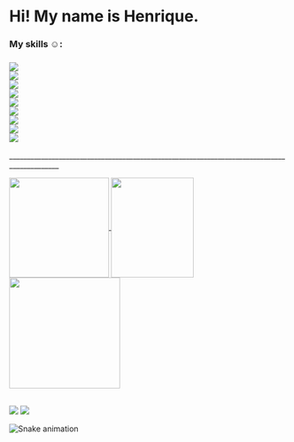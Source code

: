   <h1> Hi! My name is Henrique. </h1>

  <div>
  <h3>My skills ☺:<h3>
  
  <img src="https://img.shields.io/badge/C-00599C?style=for-the-badge&logo=c&logoColor=white"/>
   <br/>
  <img src="https://img.shields.io/badge/Python-3776AB?style=for-the-badge&logo=python&logoColor=white"/>
  <br/>
  <img src="https://img.shields.io/badge/HTML5-E34F26?style=for-the-badge&logo=html5&logoColor=white"/>
  <br/>
  <img src="https://img.shields.io/badge/CSS3-1572B6?style=for-the-badge&logo=css3&logoColor=white"/>
  <br/>
  <img src="https://img.shields.io/badge/JavaScript-323330?style=for-the-badge&logo=javascript&logoColor=F7DF1E"/>
  <br/>
  <img src="https://img.shields.io/badge/React_Native-20232A?style=for-the-badge&logo=react&logoColor=61DAFB"/>
  <br/>
  <img src="https://img.shields.io/badge/Java-ED8B00?style=for-the-badge&logo=java&logoColor=white"/>
  <br/>
  <img src="https://img.shields.io/badge/Kotlin-0095D5?&style=for-the-badge&logo=kotlin&logoColor=white"/>
  <br/>
  <img src="https://img.shields.io/badge/Git-F05032?style=for-the-badge&logo=git&logoColor=white"/>
  </div> 
   
  <div>
   ____________________________________________________________________________________________
    
  <br/>
  <div>
  <a href="https://github.com/Krissafff">
    
  <img height="180em"   align="center"
  src="https://github-readme-stats.vercel.app/api?username=Krissafff&show_icons=true&theme=merko&include_all_commits=true&count_private=true"/>
  <img align="center" width="149" height="180" src="https://user-images.githubusercontent.com/79226722/124116809-c0f7dc80-da45-11eb-9819-c998fe283294.png">
  <img height="200em"  align="center" src="https://github-readme-stats.vercel.app/api/top-langs/?username=Krissafff&&layout=compact&hide=shell&theme=merko"/>
  </div>
  <br/> 
    
  <div>
  <a href="https://www.instagram.com/henrique_rodrigues_o/" target="_blank"><img src="https://img.shields.io/badge/-Instagram-%23E4405F?style=for-the-badge&logo=instagram&logoColor=white" target="_blank"></a>
  <a href="https://www.linkedin.com/in//" target="_blank"><img src="https://img.shields.io/badge/-LinkedIn-%230077B5?style=for-the-badge&logo=linkedin&logoColor=white" target="_blank"></a>
  </div>
    
  ![Snake animation](https://github.com/Krissafff/Krisssafff/blob/output/github-contribution-grid-snake.svg)
 
</div>
 
